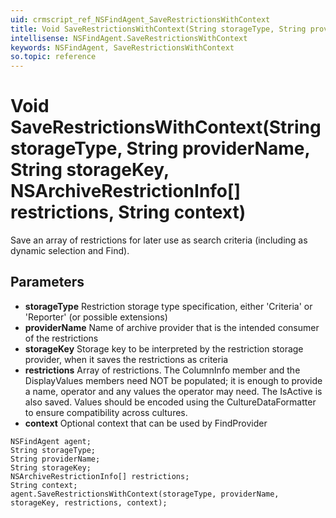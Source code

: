 ```yaml
---
uid: crmscript_ref_NSFindAgent_SaveRestrictionsWithContext
title: Void SaveRestrictionsWithContext(String storageType, String providerName, String storageKey, NSArchiveRestrictionInfo[] restrictions, String context)
intellisense: NSFindAgent.SaveRestrictionsWithContext
keywords: NSFindAgent, SaveRestrictionsWithContext
so.topic: reference
---
```


# Void SaveRestrictionsWithContext(String storageType, String providerName, String storageKey, NSArchiveRestrictionInfo[] restrictions, String context)

Save an array of restrictions for later use as search criteria (including as dynamic selection and Find).

## Parameters

* **storageType** Restriction storage type specification, either 'Criteria' or 'Reporter' (or possible extensions)
* **providerName** Name of archive provider that is the intended consumer of the restrictions
* **storageKey** Storage key to be interpreted by the restriction storage provider, when it saves the restrictions as criteria
* **restrictions** Array of restrictions. The ColumnInfo member and the DisplayValues members need NOT be populated; it is enough to provide a name, operator and any values the operator may need. The IsActive is also saved. Values should be encoded using the CultureDataFormatter to ensure compatibility across cultures.
* **context** Optional context that can be used by FindProvider

```crmscript
NSFindAgent agent;
String storageType;
String providerName;
String storageKey;
NSArchiveRestrictionInfo[] restrictions;
String context;
agent.SaveRestrictionsWithContext(storageType, providerName, storageKey, restrictions, context);
```

